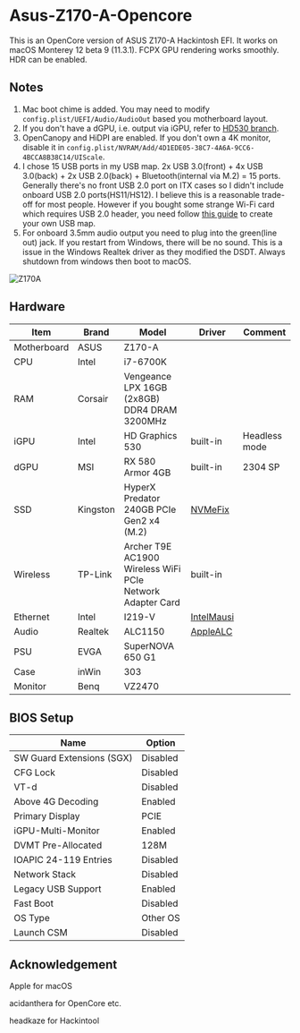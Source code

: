 # Asus-Z170-A-Opencore

This is an OpenCore version of ASUS Z170-A Hackintosh EFI. It works on macOS Monterey 12 beta 9 (11.3.1). FCPX GPU rendering works smoothly. HDR can be enabled.



## Notes
1. Mac boot chime is added. You may need to modify `config.plist/UEFI/Audio/AudioOut` based you motherboard layout.
2. If you don't have a dGPU, i.e. output via iGPU, refer to [HD530 branch](https://github.com/BrushXue/Z170i-Pro-Gaming-OpenCore/tree/HD530).
3. OpenCanopy and HiDPI are enabled. If you don't own a 4K monitor, disable it in `config.plist/NVRAM/Add/4D1EDE05-38C7-4A6A-9CC6-4BCCA8B38C14/UIScale`.
4. I chose 15 USB ports in my USB map. 2x USB 3.0(front) + 4x USB 3.0(back) + 2x USB 2.0(back) + Bluetooth(internal via M.2) = 15 ports. Generally there's no front USB 2.0 port on ITX cases so I didn't include onboard USB 2.0 ports(HS11/HS12). I believe this is a reasonable trade-off for most people. However if you bought some strange Wi-Fi card which requires USB 2.0 header, you need follow [this guide](https://dortania.github.io/USB-Map-Guide/) to create your own USB map.
5. For onboard 3.5mm audio output you need to plug into the green(line out) jack. If you restart from Windows, there will be no sound. This is a issue in the Windows Realtek driver as they modified the DSDT. Always shutdown from windows then boot to macOS.

![Z170A](https://user-images.githubusercontent.com/5692682/137645705-51759558-6d42-4e23-a6f8-bee58bf773fa.jpg)

## Hardware
| Item | Brand | Model | Driver | Comment |
|-----|-----|-----|-----|-----|
| Motherboard | ASUS | Z170-A | | |
| CPU | Intel | i7-6700K | | |
| RAM | Corsair | Vengeance LPX 16GB (2x8GB) DDR4 DRAM 3200MHz | | |
| iGPU | Intel | HD Graphics 530 | built-in | Headless mode |
| dGPU | MSI | RX 580 Armor 4GB | built-in | 2304 SP |
| SSD | Kingston | HyperX Predator 240GB PCIe Gen2 x4 (M.2) | [NVMeFix](https://github.com/acidanthera/NVMeFix) | |
| Wireless | TP-Link | Archer T9E AC1900 Wireless WiFi PCIe Network Adapter Card | built-in | |
| Ethernet | Intel | I219-V | [IntelMausi](https://github.com/acidanthera/IntelMausi) | |
| Audio | Realtek | ALC1150 | [AppleALC](https://github.com/acidanthera/AppleALC) | |
| PSU | EVGA | SuperNOVA 650 G1 | | |
| Case | inWin | 303 | | |
| Monitor | Benq | VZ2470 | | |

 

## BIOS Setup
| Name | Option |
| --- | --- |
| SW Guard Extensions (SGX) | Disabled |
| CFG Lock | Disabled |
| VT-d | Disabled |
| Above 4G Decoding | Enabled |
| Primary Display | PCIE |
| iGPU-Multi-Monitor | Enabled |
| DVMT Pre-Allocated | 128M |
| IOAPIC 24-119 Entries | Disabled |
| Network Stack | Disabled |
| Legacy USB Support| Enabled |
| Fast Boot | Disabled |
| OS Type | Other OS |
| Launch CSM | Disabled |

## Acknowledgement
Apple for macOS

acidanthera for OpenCore etc.

headkaze for Hackintool
